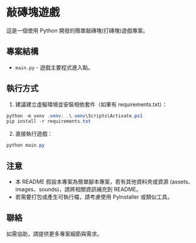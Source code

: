 # 敲磚塊遊戲

這是一個使用 Python 開發的簡單敲磚塊(打磚塊)遊戲專案。

## 專案結構

- `main.py` - 遊戲主要程式進入點。

## 執行方式

1. 建議建立虛擬環境並安裝相依套件（如果有 requirements.txt）：

```powershell
python -m venv .venv; .\.venv\Scripts\Activate.ps1
pip install -r requirements.txt
```

2. 直接執行遊戲：

```powershell
python main.py
```

## 注意

- 本 README 假設本專案為簡單腳本專案，若有其他資料夾或資源 (assets、images、sounds)，請將相關資訊補充到 README。
- 若需要打包或產生可執行檔，請考慮使用 PyInstaller 或類似工具。

## 聯絡

如需協助，請提供更多專案細節與需求。
